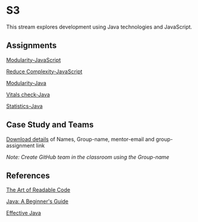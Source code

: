 # S3

This stream explores development using Java technologies and JavaScript.

## Assignments

[Modularity-JavaScript](https://classroom.github.com/a/r0HK1OZW)

[Reduce Complexity-JavaScript](https://classroom.github.com/a/Ft3dXs_E)

[Modularity-Java](https://classroom.github.com/a/StH_x0Tt)

[Vitals check-Java](https://classroom.github.com/a/B17I0kQs)

[Statistics-Java](https://classroom.github.com/a/lpIqcdWI)

## Case Study and Teams

[Download details](case-teams/S3-case-groups.pdf)
of Names, Group-name, mentor-email and group-assignment link

*Note: Create GitHub team in the classroom using the Group-name*

## References

[The Art of Readable Code](https://learning.oreilly.com/library/view/the-art-of/9781449318482/)

[Java: A Beginner's Guide](https://learning.oreilly.com/library/view/java-a-beginners/9781260440225/)

[Effective Java](https://learning.oreilly.com/library/view/effective-java/9780134686097/)

